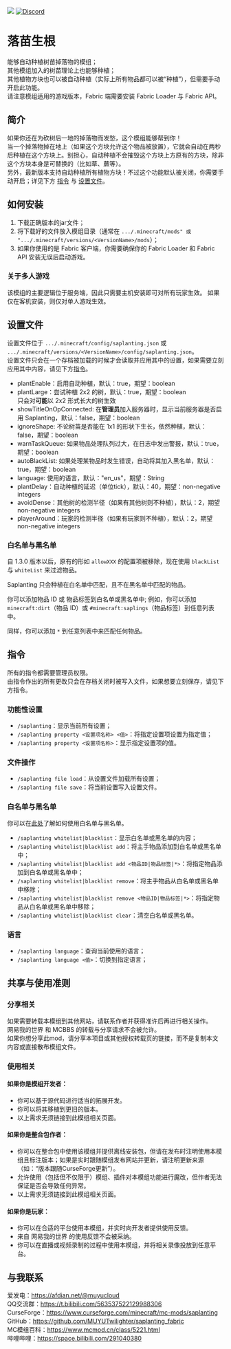 [![](http://cf.way2muchnoise.eu/full_saplanting_downloads.svg)](https://www.curseforge.com/minecraft/mc-mods/saplanting) [![Discord](https://img.shields.io/discord/966726130105217094)](https://discord.gg/JunKeKCJAY)

# 落苗生根

能够自动种植树苗掉落物的模组；  
其他模组加入的树苗理论上也能够种植；  
其他植物方块也可以被自动种植（实际上所有物品都可以被“种植”），但需要手动开启此功能。  
请注意模组适用的游戏版本，Fabric 端需要安装 Fabric Loader 与 Fabric API。

## 简介

如果你还在为砍树后一地的掉落物而发愁，这个模组能够帮到你！  
当一个掉落物掉在地上（如果这个方块允许这个物品被放置），它就会自动在两秒后种植在这个方块上。别担心，自动种植不会摧毁这个方块上方原有的方块，除非这个方块本身是可替换的（比如草、蕨等）。  
另外，最新版本支持自动种植所有植物方块！不过这个功能默认被关闭，你需要手动开启；详见下方 [指令](#指令) 与 [设置文件](#设置文件)。

## 如何安装

1. 下载正确版本的jar文件；
2. 将下载好的文件放入模组目录（通常在 `.../.minecraft/mods" 或 ".../.minecraft/versions/<VersionName>/mods`）；
3. 如果你使用的是 Fabric 客户端，你需要确保你的 Fabric Loader 和 Fabric API 安装无误后启动游戏。

### 关于多人游戏

该模组的主要逻辑位于服务端，因此只需要主机安装即可对所有玩家生效。
如果仅在客机安装，则仅对单人游戏生效。

## 设置文件

设置文件位于 `.../.minecraft/config/saplanting.json` 或 `.../.minecraft/versions/<VersionName>/config/saplanting.json`。  
设置文件只会在一个存档被加载的时候才会读取并应用其中的设置，如果需要立刻应用其中内容，请见下方[指令](#指令)。

- plantEnable：启用自动种植，默认：true，期望：boolean
- plantLarge：尝试种植 2x2 的树，默认：true，期望：boolean  
  只会对**可能**以 2x2 形式长大的树生效
- showTitleOnOpConnected: 在**管理员**加入服务器时，显示当前服务器是否启用 Saplanting，默认：false，期望：boolean
- ignoreShape: 不论树苗是否能在 1x1 的形状下生长，依然种植，默认：false，期望：boolean
- warnTaskQueue: 如果物品处理队列过大，在日志中发出警报，默认：true，期望：boolean
- autoBlackList: 如果处理某物品时发生错误，自动将其加入黑名单，默认：true，期望：boolean
- language: 使用的语言，默认："en_us"，期望：String
- plantDelay：自动种植的延迟（单位tick），默认：40，期望：non-negative integers
- avoidDense：其他树的检测半径（如果有其他树则不种植），默认：2，期望 non-negative integers
- playerAround：玩家的检测半径（如果有玩家则不种植），默认：2，期望 non-negative integers

### 白名单与黑名单

自 1.3.0 版本以后，原有的形如 `allowXXX` 的配置项被移除，现在使用 `blackList` 与 `whiteList` 来过滤物品。

Saplanting 只会种植在白名单中匹配，且不在黑名单中匹配的物品。

你可以添加物品 ID 或 物品标签到白名单或黑名单中;
例如，你可以添加 `minecraft:dirt`（物品 ID）或 `#minecraft:saplings`（物品标签）到任意列表中。

同样，你可以添加 `*` 到任意列表中来匹配任何物品。

## 指令

所有的指令都需要管理员权限。  
由指令作出的所有更改只会在存档关闭时被写入文件，如果想要立刻保存，请见下方指令。

### 功能性设置

- `/saplanting`：显示当前所有设置；
- `/saplanting property <设置项名称> <值>`：将指定设置项设置为指定值；
- `/saplanting property <设置项名称>`：显示指定设置项的值。

### 文件操作

- `/saplanting file load`：从设置文件加载所有设置；
- `/saplanting file save`：将当前设置写入设置文件。

### 白名单与黑名单

你可以在[此处](#白名单与黑名单)了解如何使用白名单与黑名单。

- `/saplanting whitelist|blacklist`：显示白名单或黑名单的内容；
- `/saplanting whitelist|blacklist add`：将主手物品添加到白名单或黑名单中；
- `/saplanting whitelist|blacklist add <物品ID|物品标签|*>`：将指定物品添加到白名单或黑名单中；
- `/saplanting whitelist|blacklist remove`：将主手物品从白名单或黑名单中移除；
- `/saplanting whitelist|blacklist remove <物品ID|物品标签|*>`：将指定物品从白名单或黑名单中移除；
- `/saplanting whitelist|blacklist clear`：清空白名单或黑名单。

### 语言

- `/saplanting language`：查询当前使用的语言；
- `/saplanting language <值>`：切换到指定语言；

## 共享与使用准则

### 分享相关

如果需要转载本模组到其他网站，请联系作者并获得准许后再进行相关操作。  
网易我的世界 和 MCBBS 的转载与分享请求不会被允许。  
如果你想分享此mod，请分享本项目或其他授权转载页的链接，而不是复制本文内容或直接散布模组文件。

### 使用相关

#### 如果你是模组开发者：

- 你可以基于源代码进行适当的拓展开发。
- 你可以将其移植到更旧的版本。
- 以上需求无须链接到此模组相关页面。

#### 如果你是整合包作者：

- 你可以在整合包中使用该模组并提供离线安装包，但请在发布时注明使用本模组且标注版本；如果是实时跟随模组发布网站并更新，请注明更新来源（如：“版本跟随CurseForge更新”）。
- 允许使用（包括但不仅限于）模组、插件对本模组功能进行魔改，但作者无法保证是否会导致任何异常。
- 以上需求无须链接到此模组相关页面。

#### 如果你是玩家：

- 你可以在合适的平台使用本模组，并实时向开发者提供使用反馈。
- 来自 网易我的世界 的使用反馈不会被采纳。
- 你可以在直播或视频录制的过程中使用本模组，并将相关录像投放到任意平台。

## 与我联系

爱发电：https://afdian.net/@muyucloud  
QQ交流群：https://t.bilibili.com/563537522129988306  
CurseForge：https://www.curseforge.com/minecraft/mc-mods/saplanting  
GitHub：https://github.com/MUYUTwilighter/saplanting_fabric  
MC模组百科：https://www.mcmod.cn/class/5221.html  
哔哩哔哩：https://space.bilibili.com/291040380